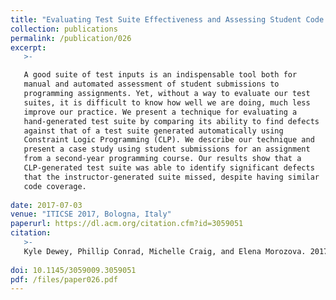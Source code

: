 ```yaml
---
title: "Evaluating Test Suite Effectiveness and Assessing Student Code via Constraint Logic Programming"
collection: publications
permalink: /publication/026
excerpt:
   >-   

   A good suite of test inputs is an indispensable tool both for
   manual and automated assessment of student submissions to
   programming assignments. Yet, without a way to evaluate our test
   suites, it is difficult to know how well we are doing, much less
   improve our practice. We present a technique for evaluating a
   hand-generated test suite by comparing its ability to find defects
   against that of a test suite generated automatically using
   Constraint Logic Programming (CLP). We describe our technique and
   present a case study using student submissions for an assignment
   from a second-year programming course. Our results show that a
   CLP-generated test suite was able to identify significant defects
   that the instructor-generated suite missed, despite having similar
   code coverage.
   
date: 2017-07-03
venue: "ITICSE 2017, Bologna, Italy"
paperurl: https://dl.acm.org/citation.cfm?id=3059051
citation:
   >-
   Kyle Dewey, Phillip Conrad, Michelle Craig, and Elena Morozova. 2017. Evaluating Test Suite Effectiveness and Assessing Student Code via Constraint Logic Programming. In Proceedings of the 2017 ACM Conference on Innovation and Technology in Computer Science Education (ITiCSE '17). ACM, New York, NY, USA, 317-322. 
   
doi: 10.1145/3059009.3059051 
pdf: /files/paper026.pdf
---
```


